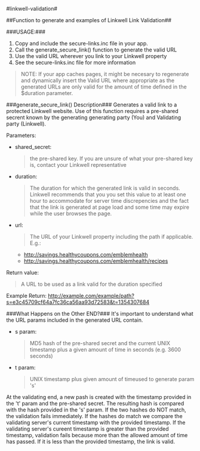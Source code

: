 #linkwell-validation#

##Function to generate and examples of Linkwell Link Validation##

###USAGE:###
1. Copy and include the secure-links.inc file in your app.
2. Call the generate_secure_link() function to generate the valid URL
3. Use the valid URL wherever you link to your Linkwell property
4. See the secure-links.inc file for more information

> NOTE:
> If your app caches pages, it might be necesary to regenerate and dynamically
> insert the Valid URL where appropriate as the generated URLs are only valid
> for the amount of time defined in the $duration parameter.

###generate_secure_link() Description###
Generates a valid link to a protected Linkwell website.
Use of this function requires a pre-shared secrent known by the generating
generating party (You) and Validating party (Linkwell).

Parameters:
  + shared_secret: 
    > the pre-shared key. If you are unsure of what your
    > pre-shared key is, contact your Linkwell representative
  
  + duration:      
    > The duration for which the generated link is valid in
    > seconds. Linkwell recommends that you you set this
    > value to at least one hour to accommodate for server time
    > discrepencies and the fact that the link is generated
    > at page load and some time may expire while the user
    > browses the page.
                  
  + url:           
    > The URL of your Linkwell property including the path if
    > applicable. E.g.:
                     
    + http://savings.healthycoupons.com/emblemhealth
    + http://savings.healthycoupons.com/emblemhealth/recipes

Return value:     
> A URL to be used as a link valid for the duration
> specified


Example Return:   http://example.com/example/path?s=e3c45709cf64a7fc36ca56aa93d72583&t=1354307684

###What Happens on the Other END?###
It's important to understand what the URL params included in the generated URL
contain.
  + s param:
    > MD5 hash of the pre-shared secret and the current UNIX timestamp
    > plus a given amount of time in seconds (e.g. 3600 seconds)

  + t param:
    > UNIX timestamp plus given amount of timeused to generate param 's'

At the validating end, a new pash is created with the timestamp provided in the
't' param and the pre-shared secret. The resulting hash is compared with the
hash provided in the 's' param. If the two hashes do NOT match, the
validation fails immediately. If the hashes do match we compare the validating
server's current timestamp with the provided timestamp. If the validating
server's cureent timestamp is greater than the provided timestamp, validation
fails because more than the allowed amount of time has passed. If it is less
than the provided timestamp, the link is valid.
